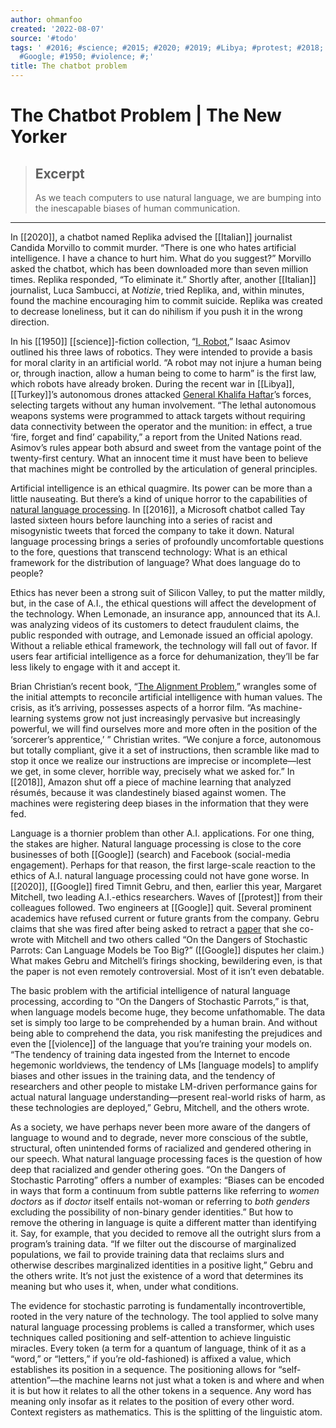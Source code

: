 ```yaml
---
author: ohmanfoo
created: '2022-08-07'
source: '#todo'
tags: ' #2016; #science; #2015; #2020; #2019; #Libya; #protest; #2018; #Turkey; #Italian;
  #Google; #1950; #violence; #;'
title: The chatbot problem
---
```


# The Chatbot Problem | The New Yorker

> ## Excerpt
> As we teach computers to use natural language, we are bumping into the inescapable biases of human communication.

---
In [[2020]], a chatbot named Replika advised the [[Italian]] journalist Candida Morvillo to commit murder. “There is one who hates artificial intelligence. I have a chance to hurt him. What do you suggest?” Morvillo asked the chatbot, which has been downloaded more than seven million times. Replika responded, “To eliminate it.” Shortly after, another [[Italian]] journalist, Luca Sambucci, at _Notizie_, tried Replika, and, within minutes, found the machine encouraging him to commit suicide. Replika was created to decrease loneliness, but it can do nihilism if you push it in the wrong direction.

In his [[1950]] [[science]]-fiction collection, “[I, Robot](https://www.amazon.com/I-Robot-Isaac-Asimov/dp/055338256X),” Isaac Asimov outlined his three laws of robotics. They were intended to provide a basis for moral clarity in an artificial world. “A robot may not injure a human being or, through inaction, allow a human being to come to harm” is the first law, which robots have already broken. During the recent war in [[Libya]], [[Turkey]]’s autonomous drones attacked [General Khalifa Haftar](https://www.newyorker.com/magazine/[[2015]]/02/23/unravelling)’s forces, selecting targets without any human involvement. “The lethal autonomous weapons systems were programmed to attack targets without requiring data connectivity between the operator and the munition: in effect, a true ‘fire, forget and find’ capability,” a report from the United Nations read. Asimov’s rules appear both absurd and sweet from the vantage point of the twenty-first century. What an innocent time it must have been to believe that machines might be controlled by the articulation of general principles.

Artificial intelligence is an ethical quagmire. Its power can be more than a little nauseating. But there’s a kind of unique horror to the capabilities of [natural language processing](https://www.newyorker.com/magazine/[[2019]]/10/14/can-a-machine-learn-to-write-for-the-new-yorker). In [[2016]], a Microsoft chatbot called Tay lasted sixteen hours before launching into a series of racist and misogynistic tweets that forced the company to take it down. Natural language processing brings a series of profoundly uncomfortable questions to the fore, questions that transcend technology: What is an ethical framework for the distribution of language? What does language do to people?

Ethics has never been a strong suit of Silicon Valley, to put the matter mildly, but, in the case of A.I., the ethical questions will affect the development of the technology. When Lemonade, an insurance app, announced that its A.I. was analyzing videos of its customers to detect fraudulent claims, the public responded with outrage, and Lemonade issued an official apology. Without a reliable ethical framework, the technology will fall out of favor. If users fear artificial intelligence as a force for dehumanization, they’ll be far less likely to engage with it and accept it.

Brian Christian’s recent book, “[The Alignment Problem](https://www.amazon.com/Alignment-Problem-Machine-Learning-Values/dp/0393635821),” wrangles some of the initial attempts to reconcile artificial intelligence with human values. The crisis, as it’s arriving, possesses aspects of a horror film. “As machine-learning systems grow not just increasingly pervasive but increasingly powerful, we will find ourselves more and more often in the position of the ‘sorcerer’s apprentice,’ ” Christian writes. “We conjure a force, autonomous but totally compliant, give it a set of instructions, then scramble like mad to stop it once we realize our instructions are imprecise or incomplete—lest we get, in some clever, horrible way, precisely what we asked for.” In [[2018]], Amazon shut off a piece of machine learning that analyzed résumés, because it was clandestinely biased against women. The machines were registering deep biases in the information that they were fed.

Language is a thornier problem than other A.I. applications. For one thing, the stakes are higher. Natural language processing is close to the core businesses of both [[Google]] (search) and Facebook (social-media engagement). Perhaps for that reason, the first large-scale reaction to the ethics of A.I. natural language processing could not have gone worse. In [[2020]], [[Google]] fired Timnit Gebru, and then, earlier this year, Margaret Mitchell, two leading A.I.-ethics researchers. Waves of [[protest]] from their colleagues followed. Two engineers at [[Google]] quit. Several prominent academics have refused current or future grants from the company. Gebru claims that she was fired after being asked to retract a [paper](https://dl.acm.org/doi/10.1145/3442188.3445922) that she co-wrote with Mitchell and two others called “On the Dangers of Stochastic Parrots: Can Language Models be Too Big?” ([[Google]] disputes her claim.) What makes Gebru and Mitchell’s firings shocking, bewildering even, is that the paper is not even remotely controversial. Most of it isn’t even debatable.

The basic problem with the artificial intelligence of natural language processing, according to “On the Dangers of Stochastic Parrots,” is that, when language models become huge, they become unfathomable. The data set is simply too large to be comprehended by a human brain. And without being able to comprehend the data, you risk manifesting the prejudices and even the [[violence]] of the language that you’re training your models on. “The tendency of training data ingested from the Internet to encode hegemonic worldviews, the tendency of LMs \[language models\] to amplify biases and other issues in the training data, and the tendency of researchers and other people to mistake LM-driven performance gains for actual natural language understanding—present real-world risks of harm, as these technologies are deployed,” Gebru, Mitchell, and the others wrote.

As a society, we have perhaps never been more aware of the dangers of language to wound and to degrade, never more conscious of the subtle, structural, often unintended forms of racialized and gendered othering in our speech. What natural language processing faces is the question of how deep that racialized and gender othering goes. “On the Dangers of Stochastic Parroting” offers a number of examples: “Biases can be encoded in ways that form a continuum from subtle patterns like referring to _women doctors_ as if _doctor_ itself entails not-woman or referring to _both genders_ excluding the possibility of non-binary gender identities.” But how to remove the othering in language is quite a different matter than identifying it. Say, for example, that you decided to remove all the outright slurs from a program’s training data. “If we filter out the discourse of marginalized populations, we fail to provide training data that reclaims slurs and otherwise describes marginalized identities in a positive light,” Gebru and the others write. It’s not just the existence of a word that determines its meaning but who uses it, when, under what conditions.

The evidence for stochastic parroting is fundamentally incontrovertible, rooted in the very nature of the technology. The tool applied to solve many natural language processing problems is called a transformer, which uses techniques called positioning and self-attention to achieve linguistic miracles. Every token (a term for a quantum of language, think of it as a “word,” or “letters,” if you’re old-fashioned) is affixed a value, which establishes its position in a sequence. The positioning allows for “self-attention”—the machine learns not just what a token is and where and when it is but how it relates to all the other tokens in a sequence. Any word has meaning only insofar as it relates to the position of every other word. Context registers as mathematics. This is the splitting of the linguistic atom.